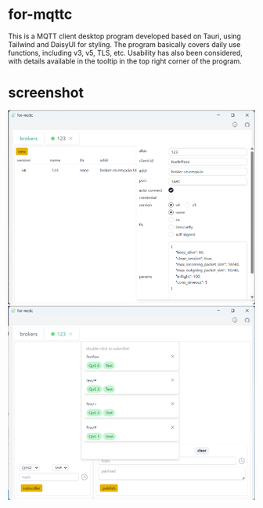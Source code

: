 # for-mqttc

This is a MQTT client desktop program developed based on Tauri, using Tailwind and DaisyUI for styling. The program basically covers daily use functions, including v3, v5, TLS, etc. Usability has also been considered, with details available in the tooltip in the top right corner of the program.




# screenshot

![connection parameters](.\screenshot_1.png)
![connection interface](.\screenshot_2.png)